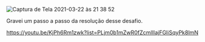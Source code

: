 
![Captura de Tela 2021-03-22 às 21 38 52](https://user-images.githubusercontent.com/49724512/112075330-0e1b0700-8b57-11eb-9e81-e383edc3fe8f.png)

Gravei um passo a passo da resolução desse desafio.

https://youtu.be/KjPh6Rm1zwk?list=PLjm0b1mZwR0fZcmlIlajFGliSqyPk8lmN
